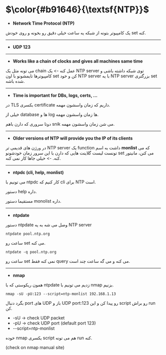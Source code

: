 $\color{#b91646}{\textsf{NTP}}$
=======================================

- **Network Time Protocol (NTP)**

یک کامپیوتر بتونه از شبکه یه ساعت خیلی دقیق رو بخونه و روی خودش set کنه.
________________
- **UDP 123**
_______________
- **Works like a chain of clocks and gives all machines same time**

می تونه مثل یک chain عمل کنه -> یک NTP server توی شبکه داشته باشی و کامپیوترها تایمشونو با اون set کن و خود NTP server با یه NTP server بزرگتری set شده باشه.

____________________
- **Time is important for DBs, logs, certs, …**


در TLS بکسری certificate داریم که زمان واسشون مهمه.

خیلی از database ها و log ها زمان واسشون مهمه.

دوتا سروری که دارن باهم snik می شن زمان واسشون مهمه.
____________________
- **Older versions of NTP will provide you the IP of its clients**

در ورژن های قدیمی تر NTP server یک function داشت به اسم **monlist** که می تونست لیست گلاینت هایی که دارن با این سرور زمان خودشونو set می کنن، مانیتور کنه. -> خیلی جاها کار نمی کنه.

_________________
- **ntpdc (cli, help, monlist)**

می تونیم با ntpdc کار کنیم که cli برای NTP است.

دستور help داره.

مستقیما دستور monolist داره.
_______________
- **ntpdate**

دستور ntpdate وصل می شه به یه NTP server 

  `ntpdate pool.ntp.org`
  
ساعت رو set می کنه.

  `ntpdate -q pool.ntp.org`

ساعت رو set نمی کنه فقط query می کنه و می گه ساعت چند است.
______________
- **nmap**

همون ریکوستی که با ntpdate زدیم می تونیم با nmap بزنیم.

`nmap -sU -pU:123 --script=ntp-monlist 192.168.1.13` 

بگرد دنبال port های UDP باز و UDP port:123 رو پیدا کن و این script رو براش run کن.

- -sU -> check UDP packet
- -pU -> check UDP port (default port 123)
- --script=ntp-monlist

خوده nmap یکسری script هم می تونه run کنه.

(check on nmap manual site)
